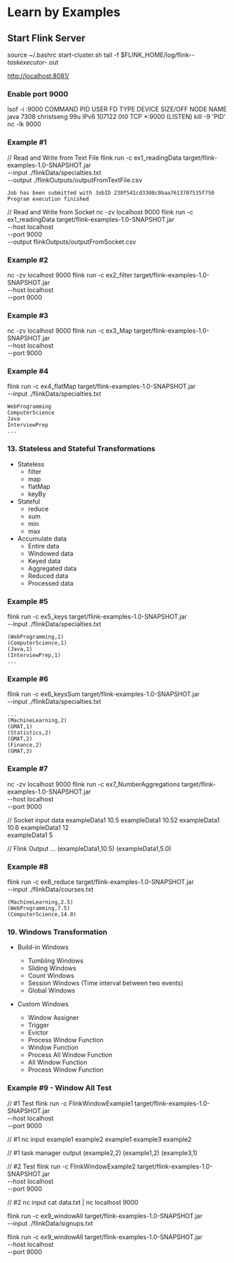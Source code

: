 # Learn by Examples

## Start Flink Server

source ~/.bashrc
start-cluster.sh
tail -f $FLINK_HOME/log/flink-*-taskexecutor-*.out

<http://localhost:8081/>

### Enable port 9000

lsof -i :9000
    COMMAND  PID       USER   FD   TYPE DEVICE SIZE/OFF NODE NAME
    java    7308 christseng   99u  IPv6 107122      0t0  TCP *:9000 (LISTEN)
kill -9 'PID'
nc -lk 9000

### Example #1

// Read and Write from Text File
flink run -c ex1_readingData target/flink-examples-1.0-SNAPSHOT.jar \
    --input ./flinkData/specialties.txt \
    --output ./flinkOutputs/outputFromTextFile.csv

    Job has been submitted with JobID 230f541cd3308c9baa7613707535f750
    Program execution finished

// Read and Write from Socket
nc -zv localhost 9000
flink run -c ex1_readingData target/flink-examples-1.0-SNAPSHOT.jar \
    --host localhost \
    --port 9000 \
    --output flinkOutputs/outputFromSocket.csv

### Example #2

nc -zv localhost 9000
flink run -c ex2_filter target/flink-examples-1.0-SNAPSHOT.jar \
    --host localhost \
    --port 9000

### Example #3

nc -zv localhost 9000
flink run -c ex3_Map target/flink-examples-1.0-SNAPSHOT.jar \
    --host localhost \
    --port 9000

### Example #4

flink run -c ex4_flatMap target/flink-examples-1.0-SNAPSHOT.jar \
    --input ./flinkData/specialties.txt

    WebProgramming
    ComputerScience
    Java
    InterviewPrep
    ...

### 13. Stateless and Stateful Transformations

- Stateless
  - filter
  - map
  - flatMap
  - keyBy
- Stateful
  - reduce
  - sum
  - min
  - max
- Accumulate data
  - Entire data
  - Windowed data
  - Keyed data
  - Aggregated data
  - Reduced data
  - Processed data

### Example #5

flink run -c ex5_keys target/flink-examples-1.0-SNAPSHOT.jar \
    --input ./flinkData/specialties.txt

    (WebProgramming,1)
    (ComputerScience,1)
    (Java,1)
    (InterviewPrep,1)
    ...

### Example #6

flink run -c ex6_keysSum target/flink-examples-1.0-SNAPSHOT.jar \
    --input ./flinkData/specialties.txt

    ...
    (MachineLearning,2)
    (GMAT,1)
    (Statistics,2)
    (GMAT,2)
    (Finance,2)
    (GMAT,3)

### Example #7

nc -zv localhost 9000
flink run -c ex7_NumberAggregations target/flink-examples-1.0-SNAPSHOT.jar \
    --host localhost \
    --port 9000

// Socket input data
    exampleData1 10.5
    exampleData1 10.52
    exampleData1 10.6
    exampleData1 12  
    exampleData1 5

// Flink Output
    ...
    (exampleData1,10.5)
    (exampleData1,5.0)

### Example #8

flink run -c ex8_reduce target/flink-examples-1.0-SNAPSHOT.jar \
    --input ./flinkData/courses.txt

    (MachineLearning,2.5)
    (WebProgramming,7.5)
    (ComputerScience,14.0)

### 19. Windows Transformation

- Build-in Windows
  - Tumbling Windows
  - Sliding Windows
  - Count Windows
  - Session Windows (Time interval between two events)
  - Global Windows

- Custom Windows
  - Window Assigner
  - Trigger
  - Evictor
  - Process Window Function
  - Window Function
  - Process All Window Function
  - All Window Function
  - Process Window Function

### Example #9 - Window All Test

// #1 Test
flink run -c FlinkWindowExample1 target/flink-examples-1.0-SNAPSHOT.jar \
    --host localhost \
    --port 9000

// #1 nc input
example1
example2
example1
example3
example2

// #1 task manager output
(example2,2)
(example1,2)
(example3,1)

// #2 Test
flink run -c FlinkWindowExample2 target/flink-examples-1.0-SNAPSHOT.jar \
    --host localhost \
    --port 9000

// #2 nc input
cat data.txt | nc localhost 9000

flink run -c ex9_windowAll target/flink-examples-1.0-SNAPSHOT.jar \
    --input ./flinkData/signups.txt

flink run -c ex9_windowAll target/flink-examples-1.0-SNAPSHOT.jar \
    --host localhost \
    --port 9000
